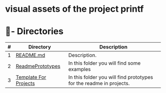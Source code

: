 # visual assets of the project printf

# :file_folder:- Directories

#|Directory|Description
---|---|---
1|[README.md](./README.md)| Description.
2|[ReadmePrototypes](./Funcion-povydemas.jpg)| In this folder you will find some examples
3|[Template For Projects](./templatesFP)|In this folder you will find prototypes for the readme in projects.
